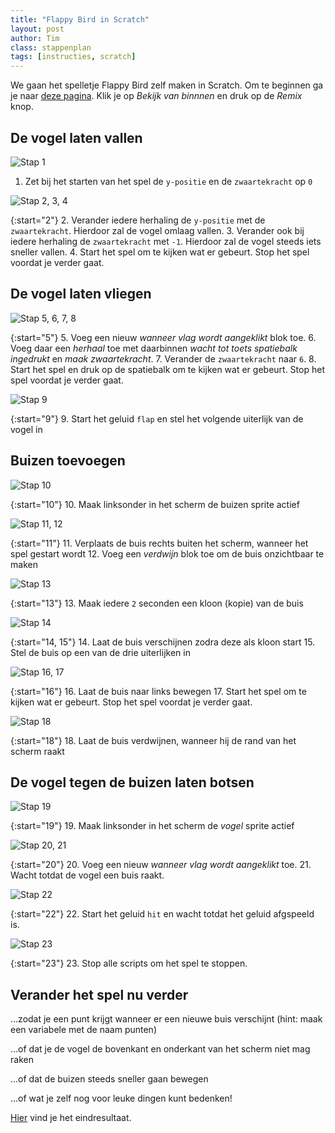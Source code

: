```yaml
---
title: "Flappy Bird in Scratch"
layout: post
author: Tim
class: stappenplan
tags: [instructies, scratch]
---
```

We gaan het spelletje Flappy Bird zelf maken in Scratch. Om te beginnen ga je naar [deze pagina](https://scratch.mit.edu/projects/173904279). Klik je op *Bekijk van binnnen* en druk op de *Remix* knop.

De vogel laten vallen
---------------------

![Stap 1](/static/img/scratch-flappybird-1.png)

1. Zet bij het starten van het spel de `y-positie` en de `zwaartekracht` op `0`

![Stap 2, 3, 4](/static/img/scratch-flappybird-2.png)

{:start="2"}
2. Verander iedere herhaling de `y-positie` met de `zwaartekracht`. Hierdoor zal de vogel omlaag vallen.
3. Verander ook bij iedere herhaling de `zwaartekracht` met `-1`. Hierdoor zal de vogel steeds iets sneller vallen.
4. Start het spel om te kijken wat er gebeurt. Stop het spel voordat je verder gaat.

De vogel laten vliegen
----------------------

![Stap 5, 6, 7, 8](/static/img/scratch-flappybird-3.png)

{:start="5"}
5. Voeg een nieuw *wanneer vlag wordt aangeklikt* blok toe.
6. Voeg daar een *herhaal* toe met daarbinnen *wacht tot toets spatiebalk ingedrukt* en *maak zwaartekracht*.
7. Verander de `zwaartekracht` naar `6`.
8. Start het spel en druk op de spatiebalk om te kijken wat er gebeurt. Stop het spel voordat je verder gaat.

![Stap 9](/static/img/scratch-flappybird-4.png)

{:start="9"}
9. Start het geluid `flap` en stel het volgende uiterlijk van de vogel in

Buizen toevoegen
----------------

![Stap 10](/static/img/scratch-flappybird-5.png)

{:start="10"}
10. Maak linksonder in het scherm de buizen sprite actief

![Stap 11, 12](/static/img/scratch-flappybird-6.png)

{:start="11"}
11. Verplaats de buis rechts buiten het scherm, wanneer het spel gestart wordt
12. Voeg een *verdwijn* blok toe om de buis onzichtbaar te maken

![Stap 13](/static/img/scratch-flappybird-7.png)

{:start="13"}
13. Maak iedere `2` seconden een kloon (kopie) van de buis

![Stap 14](/static/img/scratch-flappybird-8.png)

{:start="14, 15"}
14. Laat de buis verschijnen zodra deze als kloon start
15. Stel de buis op een van de drie uiterlijken in

![Stap 16, 17](/static/img/scratch-flappybird-9.png)

{:start="16"}
16. Laat de buis naar links bewegen
17. Start het spel om te kijken wat er gebeurt. Stop het spel voordat je verder gaat.

![Stap 18](/static/img/scratch-flappybird-10.png)

{:start="18"}
18. Laat de buis verdwijnen, wanneer hij de rand van het scherm raakt

De vogel tegen de buizen laten botsen
-------------------------------------

![Stap 19](/static/img/scratch-flappybird-11.png)

{:start="19"}
19. Maak linksonder in het scherm de *vogel* sprite actief

![Stap 20, 21](/static/img/scratch-flappybird-12.png)

{:start="20"}
20. Voeg een nieuw *wanneer vlag wordt aangeklikt* toe.
21. Wacht totdat de vogel een buis raakt.

![Stap 22](/static/img/scratch-flappybird-13.png)

{:start="22"}
22. Start het geluid `hit` en wacht totdat het geluid afgspeeld is.

![Stap 23](/static/img/scratch-flappybird-14.png)

{:start="23"}
23. Stop alle scripts om het spel te stoppen.

Verander het spel nu verder
---------------------------

...zodat je een punt krijgt wanneer er een nieuwe buis verschijnt (hint: maak een variabele met de naam punten)

...of dat je de vogel de bovenkant en onderkant van het scherm niet mag raken

...of dat de buizen steeds sneller gaan bewegen

...of wat je zelf nog voor leuke dingen kunt bedenken!

[Hier](https://scratch.mit.edu/projects/173907357/#editor) vind je het eindresultaat.